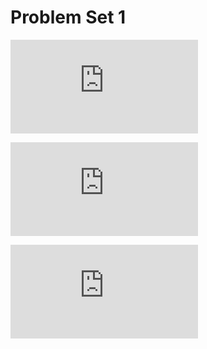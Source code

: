 Problem Set 1
================

![a^2 + b^2 = c^2](https://latex.codecogs.com/png.latex?a%5E2%20%2B%20b%5E2%20%3D%20c%5E2 "a^2 + b^2 = c^2")

![\\begin{vmatrix}a & b\\\\
c & d
\\end{vmatrix}=ad-bc](https://latex.codecogs.com/png.latex?%5Cbegin%7Bvmatrix%7Da%20%26%20b%5C%5C%0Ac%20%26%20d%0A%5Cend%7Bvmatrix%7D%3Dad-bc "\begin{vmatrix}a & b\\
c & d
\end{vmatrix}=ad-bc")

![\\sum\_i^{n=10}\\\\
\\sum\_i^{n=10}\\\\
\\sum\_i^{n=10}
](https://latex.codecogs.com/png.latex?%5Csum_i%5E%7Bn%3D10%7D%5C%5C%0A%5Csum_i%5E%7Bn%3D10%7D%5C%5C%0A%5Csum_i%5E%7Bn%3D10%7D%0A "\sum_i^{n=10}\\
\sum_i^{n=10}\\
\sum_i^{n=10}
")
